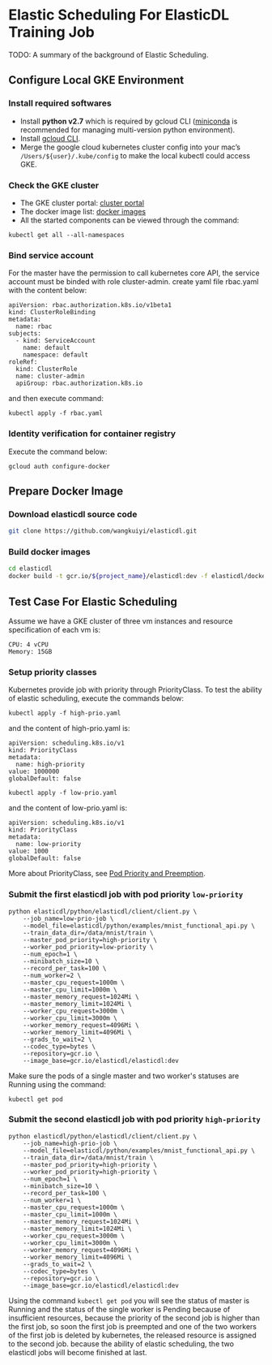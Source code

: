 # Elastic Scheduling For ElasticDL Training Job
TODO: A summary of the background of Elastic Scheduling.

## Configure Local GKE Environment
### Install required softwares
* Install **python v2.7** which is required by gcloud CLI ([miniconda](https://docs.conda.io/en/latest/miniconda.html) is recommended for managing multi-version python environment).
* Install [gcloud CLI](https://cloud.google.com/sdk/docs/quickstart-macos).
* Merge the google cloud kubernetes cluster config into your mac’s `/Users/${user}/.kube/config` to make the local kubectl could access GKE. 

### Check the GKE cluster
* The GKE cluster portal: [cluster portal](https://console.cloud.google.com/home/dashboard?project=${project_name})
* The docker image list: [docker images](https://console.cloud.google.com/gcr/images/elasticdl/GLOBAL?project=${project_name})
* All the started components can be viewed through the command:

```
kubectl get all --all-namespaces
```

### Bind service account
For the master have the permission to call kubernetes core API, the service account must be binded with role cluster-admin. create yaml file rbac.yaml with the content below:

```
apiVersion: rbac.authorization.k8s.io/v1beta1
kind: ClusterRoleBinding
metadata:
  name: rbac
subjects:
  - kind: ServiceAccount
    name: default
    namespace: default
roleRef:
  kind: ClusterRole
  name: cluster-admin
  apiGroup: rbac.authorization.k8s.io
```
and then execute command:

```
kubectl apply -f rbac.yaml
```
### Identity verification for container registry
Execute the command below:

```
gcloud auth configure-docker
```

## Prepare Docker Image
### Download elasticdl source code
```bash
git clone https://github.com/wangkuiyi/elasticdl.git
```
### Build docker images
```bash
cd elasticdl
docker build -t gcr.io/${project_name}/elasticdl:dev -f elasticdl/docker/Dockerfile .
```
## Test Case For Elastic Scheduling
Assume we have a GKE cluster of three vm instances and resource specification of  each vm is:

```
CPU: 4 vCPU
Memory: 15GB

```
### Setup priority classes
Kubernetes provide job with priority through PriorityClass. To test the ability of elastic scheduling, execute the commands below:

```
kubectl apply -f high-prio.yaml
```
and the content of high-prio.yaml is: 

```
apiVersion: scheduling.k8s.io/v1
kind: PriorityClass
metadata:
  name: high-priority
value: 1000000
globalDefault: false
```
```
kubectl apply -f low-prio.yaml
```
and the content of low-prio.yaml is: 

```
apiVersion: scheduling.k8s.io/v1
kind: PriorityClass
metadata:
  name: low-priority
value: 1000
globalDefault: false
```

More about PriorityClass, see [Pod Priority and Preemption](https://kubernetes.io/docs/concepts/configuration/pod-priority-preemption/).

### Submit the first elasticdl job with pod priority `low-priority`
```
python elasticdl/python/elasticdl/client/client.py \
    --job_name=low-prio-job \
    --model_file=elasticdl/python/examples/mnist_functional_api.py \
    --train_data_dir=/data/mnist/train \
    --master_pod_priority=high-priority \
    --worker_pod_priority=low-priority \
    --num_epoch=1 \
    --minibatch_size=10 \
    --record_per_task=100 \
    --num_worker=2 \
    --master_cpu_request=1000m \
    --master_cpu_limit=1000m \
    --master_memory_request=1024Mi \
    --master_memory_limit=1024Mi \
    --worker_cpu_request=3000m \
    --worker_cpu_limit=3000m \
    --worker_memory_request=4096Mi \
    --worker_memory_limit=4096Mi \
    --grads_to_wait=2 \
    --codec_type=bytes \
    --repository=gcr.io \
    --image_base=gcr.io/elasticdl/elasticdl:dev
```
Make sure the pods of a single master and two worker's statuses are Running using the command:

```
kubectl get pod
```

### Submit the second elasticdl job with pod priority `high-priority`
```
python elasticdl/python/elasticdl/client/client.py \
    --job_name=high-prio-job \
    --model_file=elasticdl/python/examples/mnist_functional_api.py \
    --train_data_dir=/data/mnist/train \
    --master_pod_priority=high-priority \
    --worker_pod_priority=high-priority \
    --num_epoch=1 \
    --minibatch_size=10 \
    --record_per_task=100 \
    --num_worker=1 \
    --master_cpu_request=1000m \
    --master_cpu_limit=1000m \
    --master_memory_request=1024Mi \
    --master_memory_limit=1024Mi \
    --worker_cpu_request=3000m \
    --worker_cpu_limit=3000m \
    --worker_memory_request=4096Mi \
    --worker_memory_limit=4096Mi \
    --grads_to_wait=2 \
    --codec_type=bytes \
    --repository=gcr.io \
    --image_base=gcr.io/elasticdl/elasticdl:dev
```
Using the command `kubectl get pod` you will see the status of master is Running and the status of the single worker is Pending because of insufficient resources, because the priority of the second job is higher than the first job, so soon the first job is preempted and one of the two workers of the first job is deleted by kubernetes, the released resource is assigned to the second job. 
because the ability of elastic scheduling, the two elasticdl jobs will become finished at last.